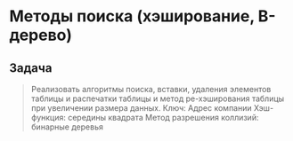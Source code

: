 # Методы поиска (хэширование, В-дерево)
## Задача

>Реализовать алгоритмы поиска, вставки, удаления элементов таблицы и распечатки таблицы и метод ре-хэширования таблицы при увеличении размера данных.
>Ключ: Адрес компании
>Хэш-функция: середины квадрата
>Метод разрешения коллизий: бинарные деревья
